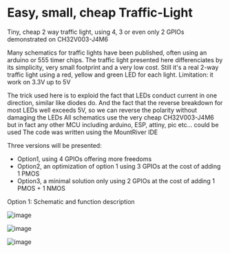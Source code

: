 # Easy, small, cheap Traffic-Light
Tiny, cheap 2 way traffic light, using 4, 3 or even only 2 GPIOs demonstrated on CH32V003-J4M6


Many schematics for traffic lights have been published, often using an arduino or 555 timer chips.
The traffic light presented here differenciates by its simplicity, very small footprint and a very low cost.
Still it's a real 2-way traffic light using a red, yellow and green LED for each light.
Limitation: it work on 3.3V up to 5V

The trick used here is to exploid the fact that LEDs conduct current in one direction, similar like diodes do.
And the fact that the reverse breakdown for most LEDs well exceeds 5V, so we can reverse the polarity without damaging the LEDs
All schematics use the very cheap CH32V003-J4M6 but in fact any other MCU including arduino, ESP, attiny, pic etc... could be used
The code was written using the MountRiver IDE

Three versions will be presented:
* Option1, using 4 GPIOs offering more freedoms
* Option2, an optimization of option 1 using 3 GPIOs at the cost of adding 1 PMOS
* Option3, a minimal solution only using 2 GPIOs at the cost of adding 1 PMOS + 1 NMOS

Option 1: Schematic and function description

![image](https://github.com/user-attachments/assets/892a00ff-bb77-4b90-aca6-3b825df8fe5a)

![image](https://github.com/user-attachments/assets/263bb37b-7b26-48a8-ae67-b0aaaebb1484)

![image](https://github.com/user-attachments/assets/2f71ac09-e697-48c5-bba9-104499cdf25e)

